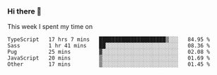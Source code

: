 ### Hi there 👋

<!--
**qiruohan/qiruohan** is a ✨ _special_ ✨ repository because its `README.md` (this file) appears on your GitHub profile.

Here are some ideas to get you started:

- 🔭 I’m currently working on ...
- 🌱 I’m currently learning ...
- 👯 I’m looking to collaborate on ...
- 🤔 I’m looking for help with ...
- 💬 Ask me about ...
- 📫 How to reach me: ...
- 😄 Pronouns: ...
- ⚡ Fun fact: ...
-->

This week I spent my time on 
<!--START_SECTION:waka-->
```text
TypeScript   17 hrs 7 mins   █████████████████████▒░░░   84.95 % 
Sass         1 hr 41 mins    ██░░░░░░░░░░░░░░░░░░░░░░░   08.36 % 
Pug          25 mins         ▓░░░░░░░░░░░░░░░░░░░░░░░░   02.08 % 
JavaScript   20 mins         ▒░░░░░░░░░░░░░░░░░░░░░░░░   01.69 % 
Other        17 mins         ▒░░░░░░░░░░░░░░░░░░░░░░░░   01.45 % 
```
<!--END_SECTION:waka-->
